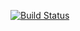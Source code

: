 [![Build Status](https://travis-ci.org/Ebram96/RecipeAppAPI.svg?branch=master)](https://travis-ci.org/Ebram96/RecipeAppAPI)
